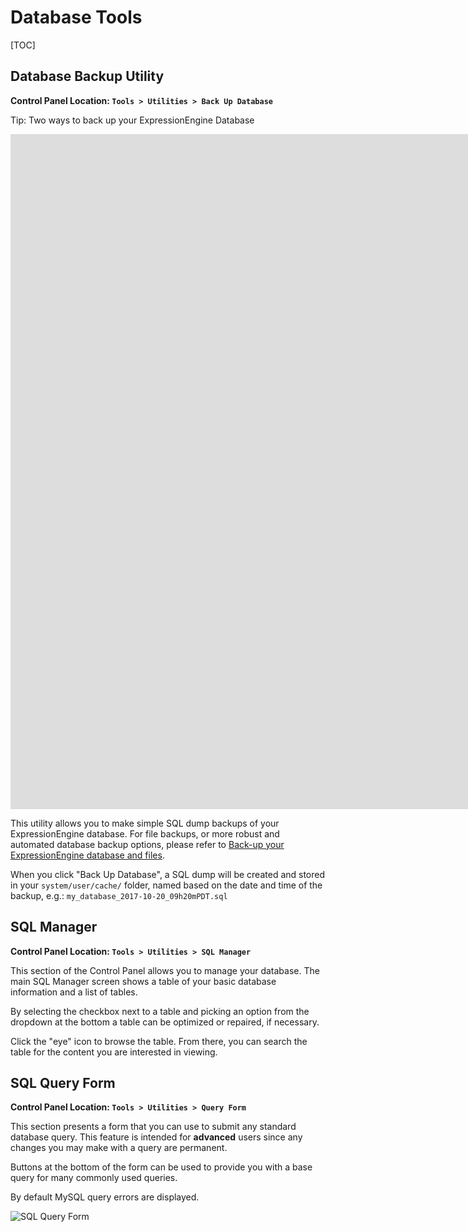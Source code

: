 <!--
    This source file is part of the open source project
    ExpressionEngine User Guide (https://github.com/ExpressionEngine/ExpressionEngine-User-Guide)

    @link      https://expressionengine.com/
    @copyright Copyright (c) 2003-2020, Packet Tide, LLC (https://packettide.com)
    @license   https://expressionengine.com/license Licensed under Apache License, Version 2.0
-->

# Database Tools

[TOC]

## Database Backup Utility

**Control Panel Location: `Tools > Utilities > Back Up Database`**

Tip: Two ways to back up your ExpressionEngine Database
<div class="video-wrapper">
<iframe src="https://www.youtube.com/embed/oKAEyqH1lts?si=P0O4_7QTfILYqylh" title="Two ways to back up your ExpressionEngine Database" width="1920" height="1080" frameborder="0" webkitallowfullscreen mozallowfullscreen allowfullscreen></iframe>
</div>

This utility allows you to make simple SQL dump backups of your ExpressionEngine database. For file backups, or more robust and automated database backup options, please refer to [Back-up your ExpressionEngine database and files](general/database-backup.md).

When you click "Back Up Database", a SQL dump will be created and stored in your `system/user/cache/` folder, named based on the date and time of the backup, e.g.: `my_database_2017-10-20_09h20mPDT.sql`

## SQL Manager

**Control Panel Location: `Tools > Utilities > SQL Manager`**

This section of the Control Panel allows you to manage your database. The main SQL Manager screen shows a table of your basic database information and a list of tables.

By selecting the checkbox next to a table and picking an option from the dropdown at the bottom a table can be optimized or repaired, if necessary.

Click the "eye" icon to browse the table. From there, you can search the table for the content you are interested in viewing.

## SQL Query Form

**Control Panel Location: `Tools > Utilities > Query Form`**

This section presents a form that you can use to submit any standard database query. This feature is intended for **advanced** users since any changes you may make with a query are permanent.

Buttons at the bottom of the form can be used to provide you with a base query for many commonly used queries.

By default MySQL query errors are displayed.

![SQL Query Form](_images/utilities-query.png)
